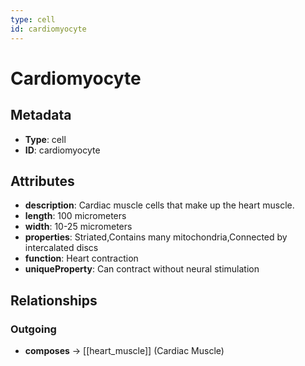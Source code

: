 ```yaml
---
type: cell
id: cardiomyocyte
---
```


# Cardiomyocyte

## Metadata

- **Type**: cell
- **ID**: cardiomyocyte

## Attributes

- **description**: Cardiac muscle cells that make up the heart muscle.
- **length**: 100 micrometers
- **width**: 10-25 micrometers
- **properties**: Striated,Contains many mitochondria,Connected by intercalated discs
- **function**: Heart contraction
- **uniqueProperty**: Can contract without neural stimulation

## Relationships

### Outgoing

- **composes** → [[heart_muscle]] (Cardiac Muscle)

